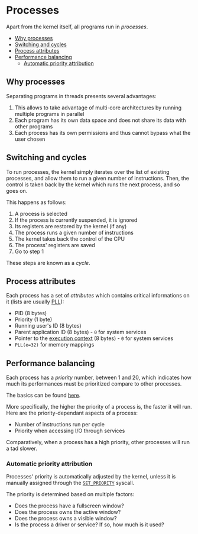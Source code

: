 # Processes

Apart from the kernel itself, all programs run in _processes_.

- [Why processes](#why-processes)
- [Switching and cycles](#switching-and-cycles)
- [Process attributes](#process-attributes)
- [Performance balancing](#performance-balancing)
  - [Automatic priority attribution](#automatic-priority-attribution)

## Why processes

Separating programs in threads presents several advantages:

1. This allows to take advantage of multi-core architectures by running multiple programs in parallel
2. Each program has its own data space and does not share its data with other programs
3. Each process has its own permissions and thus cannot bypass what the user chosen

## Switching and cycles

To run processes, the kernel simply iterates over the list of existing processes, and allow them to run a given number of instructions. Then, the control is taken back by the kernel which runs the next process, and so goes on.

This happens as follows:

1. A process is selected
2. If the process is currently suspended, it is ignored
3. Its registers are restored by the kernel (if any)
4. The process runs a given number of instructions
5. The kernel takes back the control of the CPU
6. The process' registers are saved
7. Go to step 1

These steps are known as a _cycle_.

## Process attributes

Each process has a set of _attributes_ which contains critical informations on it (lists are usually [PLL](data-structures.md#packed-linked-lists)):

- PID (8 bytes)
- Priority (1 byte)
- Running user's ID (8 bytes)
- Parent application ID (8 bytes) - `0` for system services
- Pointer to the [execution context](../applications/context.md) (8 bytes) - `0` for system services
- `PLL(e=32)` for memory mappings

## Performance balancing

Each process has a _priority_ number, between 1 and 20, which indicates how much its performances must be prioritized compare to other processes.

The basics can be found [here](../../features/balancer.md).

More specifically, the higher the priority of a process is, the faster it will run. Here are the priority-dependant aspects of a process:

- Number of instructions run per cycle
- Priority when accessing I/O through services

Comparatively, when a process has a high priority, other processes will run a tad slower.

### Automatic priority attribution

Processes' priority is automatically adjusted by the kernel, unless it is manually assigned through the [`SET_PRIORITY`](../syscalls.md#0xd1-set_priority) syscall.

The priority is determined based on multiple factors:

- Does the process have a fullscreen window?
- Does the process owns the active window?
- Does the process owns a visible window?
- Is the process a driver or service? If so, how much is it used?